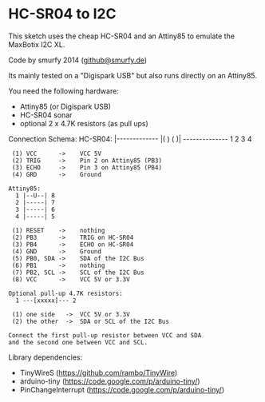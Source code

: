 # HC-SR04 to I2C
 
This sketch uses the cheap HC-SR04 and an Attiny85
to emulate the MaxBotix I2C XL.

Code by smurfy 2014 (github@smurfy.de)

Its mainly tested on a "Digispark USB" but 
also runs directly on an Attiny85.

You need the following hardware:
- Attiny85 (or Digispark USB)
- HC-SR04 sonar
- optional 2 x 4.7K resistors (as pull ups)

Connection Schema:
    HC-SR04:
       |-------------
       |(  )    (  )|
       --------------
           1 2 3 4

     (1) VCC      ->    VCC 5V
     (2) TRIG     ->    Pin 2 on Attiny85 (PB3)
     (3) ECHO     ->    Pin 3 on Attiny85 (PB4)
     (4) GRD      ->    Ground

    Attiny85:
      1 |--U--| 8
      2 |-----| 7
      3 |-----| 6
      4 |-----| 5

     (1) RESET    ->    nothing
     (2) PB3      ->    TRIG on HC-SR04
     (3) PB4      ->    ECHO on HC-SR04
     (4) GND      ->    Ground 
     (5) PB0, SDA ->    SDA of the I2C Bus
     (6) PB1      ->    nothing
     (7) PB2, SCL ->    SCL of the I2C Bus
     (8) VCC      ->    VCC 5V or 3.3V
     
    Optional pull-up 4.7K resistors:
      1 ---[xxxxx]--- 2
     
     (1) one side   ->  VCC 5V or 3.3V
     (2) the other  ->  SDA or SCL of the I2C Bus

    Connect the first pull-up resistor between VCC and SDA
    and the second one between VCC and SCL.
     
Library dependencies:
- TinyWireS (https://github.com/rambo/TinyWire)
- arduino-tiny (https://code.google.com/p/arduino-tiny/)
- PinChangeInterrupt (https://code.google.com/p/arduino-tiny/)